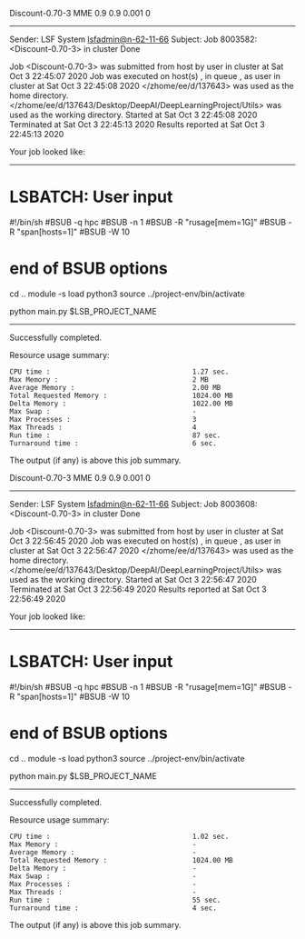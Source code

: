 Discount-0.70-3 MME 0.9 0.9 0.001 0

------------------------------------------------------------
Sender: LSF System <lsfadmin@n-62-11-66>
Subject: Job 8003582: <Discount-0.70-3> in cluster <dcc> Done

Job <Discount-0.70-3> was submitted from host <n-62-27-22> by user <s183905> in cluster <dcc> at Sat Oct  3 22:45:07 2020
Job was executed on host(s) <n-62-11-66>, in queue <hpc>, as user <s183905> in cluster <dcc> at Sat Oct  3 22:45:08 2020
</zhome/ee/d/137643> was used as the home directory.
</zhome/ee/d/137643/Desktop/DeepAI/DeepLearningProject/Utils> was used as the working directory.
Started at Sat Oct  3 22:45:08 2020
Terminated at Sat Oct  3 22:45:13 2020
Results reported at Sat Oct  3 22:45:13 2020

Your job looked like:

------------------------------------------------------------
# LSBATCH: User input
#!/bin/sh
#BSUB -q hpc
#BSUB -n 1
#BSUB -R "rusage[mem=1G]"
#BSUB -R "span[hosts=1]"
#BSUB -W 10
# end of BSUB options
cd ..
module -s load python3
source ../project-env/bin/activate

python main.py $LSB_PROJECT_NAME


------------------------------------------------------------

Successfully completed.

Resource usage summary:

    CPU time :                                   1.27 sec.
    Max Memory :                                 2 MB
    Average Memory :                             2.00 MB
    Total Requested Memory :                     1024.00 MB
    Delta Memory :                               1022.00 MB
    Max Swap :                                   -
    Max Processes :                              3
    Max Threads :                                4
    Run time :                                   87 sec.
    Turnaround time :                            6 sec.

The output (if any) is above this job summary.

Discount-0.70-3 MME 0.9 0.9 0.001 0

------------------------------------------------------------
Sender: LSF System <lsfadmin@n-62-11-66>
Subject: Job 8003608: <Discount-0.70-3> in cluster <dcc> Done

Job <Discount-0.70-3> was submitted from host <n-62-30-5> by user <s183905> in cluster <dcc> at Sat Oct  3 22:56:45 2020
Job was executed on host(s) <n-62-11-66>, in queue <hpc>, as user <s183905> in cluster <dcc> at Sat Oct  3 22:56:47 2020
</zhome/ee/d/137643> was used as the home directory.
</zhome/ee/d/137643/Desktop/DeepAI/DeepLearningProject/Utils> was used as the working directory.
Started at Sat Oct  3 22:56:47 2020
Terminated at Sat Oct  3 22:56:49 2020
Results reported at Sat Oct  3 22:56:49 2020

Your job looked like:

------------------------------------------------------------
# LSBATCH: User input
#!/bin/sh
#BSUB -q hpc
#BSUB -n 1
#BSUB -R "rusage[mem=1G]"
#BSUB -R "span[hosts=1]"
#BSUB -W 10
# end of BSUB options
cd ..
module -s load python3
source ../project-env/bin/activate

python main.py $LSB_PROJECT_NAME


------------------------------------------------------------

Successfully completed.

Resource usage summary:

    CPU time :                                   1.02 sec.
    Max Memory :                                 -
    Average Memory :                             -
    Total Requested Memory :                     1024.00 MB
    Delta Memory :                               -
    Max Swap :                                   -
    Max Processes :                              -
    Max Threads :                                -
    Run time :                                   55 sec.
    Turnaround time :                            4 sec.

The output (if any) is above this job summary.

